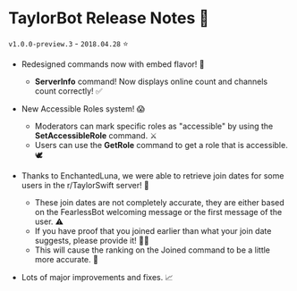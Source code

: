 # TaylorBot Release Notes 📝
`v1.0.0-preview.3` - `2018.04.28` ⭐

- Redesigned commands now with embed flavor! 🍧
    - **ServerInfo** command! Now displays online count and channels count correctly! ✅

- New Accessible Roles system! 😱
    - Moderators can mark specific roles as "accessible" by using the **SetAccessibleRole** command. ⚔
    - Users can use the **GetRole** command to get a role that is accessible. 🕊

- Thanks to EnchantedLuna, we were able to retrieve join dates for some users in the r/TaylorSwift server! 📅
    - These join dates are not completely accurate, they are either based on the FearlessBot welcoming message or the first message of the user. ⚠
    - If you have proof that you joined earlier than what your join date suggests, please provide it! 🕵🏻️‍
    - This will cause the ranking on the Joined command to be a little more accurate. 🐛

- Lots of major improvements and fixes. 📈